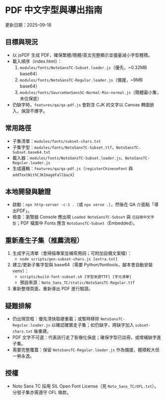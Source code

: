 # PDF 中文字型與導出指南

更新日期：2025-09-18

## 目標與現況
- 以 jsPDF 生成 PDF，確保繁體/簡體/英文完整顯示並儘量減小字型體積。
- 載入順序（index.html）：
  1) `modules/fonts/NotoSansTC-Subset.loader.js`（優先，~0.32MB base64）
  2) `modules/fonts/NotoSansTC-Regular.loader.js`（備援，~9MB base64）
  3) `modules/fonts/SourceHanSansSC-Normal-Min-normal.js`（簡體最小集，末位保底）
- 仍缺字時，`features/qa/qa-pdf.js` 會對含 CJK 的文字以 Canvas 轉圖嵌入，保證不爆字。

## 常用路徑
- 子集清單：`modules/fonts/subset-chars.txt`
- 子集字型：`modules/fonts/NotoSansTC-Subset.ttf`、`NotoSansTC-Subset.base64.txt`
- 載入器：`modules/fonts/NotoSansTC-Subset.loader.js`、`NotoSansTC-Regular.loader.js`
- 生成邏輯：`features/qa/qa-pdf.js`（`registerChineseFont` 與 `addTextWithCJKImageFallback`）

## 本地開發與驗證
- 啟動：`npx http-server -c-1 .`（或 `npx serve .`），然後在 QA 介面點「導出PDF」。
- 檢查：瀏覽器 Console 應出現 `Loaded NotoSansTC-Subset` 與 `已註冊中文字型`；PDF 檔案中 Fonts 應含 `NotoSansTC-Subset`（Embedded）。

## 重新產生子集（推薦流程）
1) 生成字元清單（會掃描專案並補常用詞；可附加自備文案檔）：
   - `node scripts/gen-subset-chars.js [extra.txt]`
2) 建立/更新子集字型與 base64（需要 Python/fonttools，腳本會自動安裝 venv）：
   - `scripts/build-font-subset.sh [字型來源TTF] [字元清單]`
   - 預設來源：`Noto_Sans_TC/static/NotoSansTC-Regular.ttf`
3) 重新整理頁面，重新導出 PDF 進行驗證。

## 疑難排解
- 仍出現空框：優先清快取硬重載；或暫時移除 `NotoSansTC-Regular.loader.js` 以確認確實走子集；如仍缺字，將缺字加入 `subset-chars.txt` 後重建。
- PDF 文字不可選：代表該行走了影像化保底；確保字型已註冊，或增補缺字進子集。
- 需要完整覆蓋：保留 `NotoSansTC-Regular.loader.js` 作為備援，體積較大但一勞永逸。

## 授權
- Noto Sans TC 採用 SIL Open Font License（見 `Noto_Sans_TC/OFL.txt`）。分發子集亦需遵守 OFL 條款。
